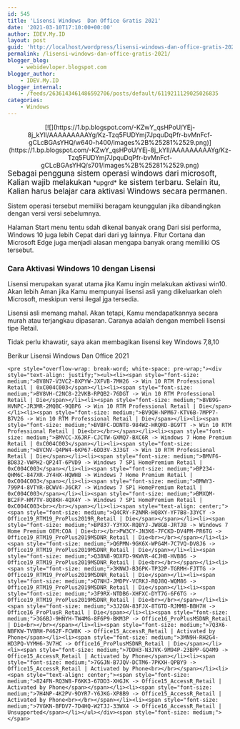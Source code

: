 ```yaml
---
id: 545
title: 'Lisensi Windows  Dan Office Gratis 2021'
date: '2021-03-10T17:10:00+00:00'
author: IDEV.My.ID
layout: post
guid: 'http://localhost/wordpress/lisensi-windows-dan-office-gratis-2021/'
permalink: /lisensi-windows-dan-office-gratis-2021/
blogger_blog:
    - webidevloper.blogspot.com
blogger_author:
    - IDEV.My.ID
blogger_internal:
    - /feeds/2636143461486592706/posts/default/6119211129025026835
categories:
    - Windows
---
```


<div style="clear: both; text-align: center;">[![](https://1.bp.blogspot.com/-KZwY_qsHPoU/YEj-8j_kYlI/AAAAAAAAAYg/Kz-Tzq5FUDYmj7JpquDqPfr-bvMnFcf-gCLcBGAsYHQ/w640-h400/images%2B%25281%2529.png)](https://1.bp.blogspot.com/-KZwY_qsHPoU/YEj-8j_kYlI/AAAAAAAAAYg/Kz-Tzq5FUDYmj7JpquDqPfr-bvMnFcf-gCLcBGAsYHQ/s701/images%2B%25281%2529.png)</div><span face="-apple-system, BlinkMacSystemFont, "Segoe UI", Roboto, Oxygen-Sans, Ubuntu, Cantarell, "Helvetica Neue", sans-serif" style="background-color: white; color: #121416; font-size: 17px;">Sebagai pengguna sistem operasi windows dari microsoft, Kalian wajib melakukan </span>*upgrd*<span face="-apple-system, BlinkMacSystemFont, "Segoe UI", Roboto, Oxygen-Sans, Ubuntu, Cantarell, "Helvetica Neue", sans-serif" style="background-color: white; color: #121416; font-size: 17px;"> ke sistem terbaru. Selain itu, Kalian harus belajar cara aktivasi Windows secara permanen.</span>

Sistem operasi tersebut memiliki beragam keunggulan jika dibandingkan dengan versi versi sebelumnya.

Halaman Start menu tentu sdah dikenal banyak orang Dari sisi performa, Windows 10 juga lebih Cepat dari dari yg lainnya. Fitur Cortana dan Microsoft Edge juga menjadi alasan mengapa banyak orang memiliki OS tersebut.

### <span style="box-sizing: border-box;">Cara Aktivasi Windows 10 dengan Lisensi</span>

Lisensi merupakan syarat utama jika Kamu ingin melakukan aktivasi win10. Akan lebih Aman jika Kamu mempunyai lisensi asli yang dikeluarkan oleh Microsoft, meskipun versi ilegal jga tersedia.

Lisensi asli memang mahal. Akan tetapi, Kamu mendapatkannya secara murah atau terjangkau dipasaran. Caranya adalah dengan membeli lisensi tipe Retail.

Tidak perlu khawatir, saya akan membagikan lisensi key Windows 7,8,10

Berikur Lisensi Windows Dan Office 2021

```
<pre style="overflow-wrap: break-word; white-space: pre-wrap;"><div style="text-align: justify;"><ul><li><span style="font-size: medium;">BV8N7-V3VC2-8XPYW-JXFVB-7MH26 -> Win 10 RTM Professional Retail | 0xC004C003</span></li><li><span style="font-size: medium;">BV8VH-C2NC8-22VKB-RPQB2-76DGT -> Win 10 RTM Professional Retail | Die</span></li><li><span style="font-size: medium;">BVB9G-HVNPC-JR3MR-2MQBC-9QBP6 -> Win 10 RTM Professional Retail | Die</span></li><li><span style="font-size: medium;">BV9QH-NPM67-KTV6B-7MPP7-B7V26 -> Win 10 RTM Professional Retail | Die</span></li><li><span style="font-size: medium;">BVBFC-DDNT8-984W2-HRQRD-BG9TT -> Win 10 RTM Professional Retail | Die<br></br></span></li><li><span style="font-size: medium;">BMVCC-X6JRF-CJCTW-GXMQ7-BXC6R -> Windows 7 Home Premium Retail | 0xC004C003</span></li><li><span style="font-size: medium;">BVCNV-Q4PW4-6KP67-6DD3V-3J3GT -> Win 10 RTM Professional Retail | Die</span></li><li><span style="font-size: medium;">BMVF6-BD832-VWPH2-QP24T-6PVD9 -> Windows 7 SP1 HomePremium Retail | 0xC004C003</span></li><li><span style="font-size: medium;">BP234-QHM6C-847XR-JY4HX-HQWHB -> Windows 7 Home Premium Retail | 0xC004C003</span></li><li><span style="font-size: medium;">BMWY3-799P4-8VTYR-BCWV4-J6CR7 -> Windows 7 SP1 HomePremium Retail | 0xC004C003</span></li><li><span style="font-size: medium;">BMXQM-BC2FP-HM7TV-8Q8KH-4QX4Y -> Windows 7 SP1 HomePremium Retail | 0xC004C003<br></br></span></li><li><span style="text-align: center;"><span style="font-size: medium;">Q4CRY-F2NMR-HQ8XY-YF7B8-33YCY -> Office19_RTM19_ProPlus2019R_Retail | Die</span></span></li><li><span style="font-size: medium;">BP837-Y3YXX-RQBYJ-JW8GB-JRTJB -> Windows 7 Home Premium OEM:COA | Die<br></br>PW3CY-JN3K6-7FCKD-DV4PM-PR6TG -> Office19_RTM19_ProPlus2019MSDNR_Retail | Die<br></br></span></li><li><span style="font-size: medium;">Q6PMN-9GK6X-WPG4M-7C7VQ-DV8J6 -> Office19_RTM19_ProPlus2019MSDNR_Retail | Die</span></li><li><span style="font-size: medium;">Q38N8-9DXFD-9KWVR-4CJHB-HVB86 -> Office19_RTM19_ProPlus2019MSDNR_Retail | Die<br></br></span></li><li><span style="font-size: medium;">3KNWJ-B36PK-TP32P-TGRMH-FJTTG -> Office19_RTM19_ProPlus2019MSDNR_Retail | Die</span></li><li><span style="font-size: medium;">Q7NHJ-JMDPY-VCRKJ-RQJ8Q-WQM86 -> Office19_RTM19_ProPlus2019MSDNR_Retail | Die</span></li><li><span style="font-size: medium;">3F9RX-NTDB6-XHFXC-DYT7G-6F6TG -> Office19_RTM19_ProPlus2019MSDNR_Retail | Die<br></br></span></li><li><span style="font-size: medium;">3J2GN-83FJX-8TGTD-RJMMB-BBH7H -> Office16_ProPlusR_Retail | Die</span></li><li><span style="font-size: medium;">3G6BJ-9HNYH-TW4MG-8F6P9-BKM3P -> Office16_ProPlusMSDNR_Retail | Die<br></br></span></li><li><span style="font-size: medium;">7Q3X6-NBFKW-TVBRH-P462F-FCW8K -> Office15_AccessR_Retail | Activated by Phone</span></li><li><span style="font-size: medium;">3MN9H-RH2G4-HD3PQ-VYMH6-3V7HC -> Office16_ProPlusMSDNR_Retail | Die</span></li><li><span style="font-size: medium;">7DDH3-N3JVK-9M94P-23BPP-GQ4M9 -> Office15_AccessR_Retail | Activated by Phone</span></li><li><span style="font-size: medium;">7GGJN-B7JQV-DCTM6-7PKXH-QPBY9 -> Office15_AccessR_Retail | Activated by Phone<br></br></span></li><li><span style="text-align: center;"><span style="font-size: medium;">824FN-RQ3W8-F6KK3-67DD3-XHGJK -> Office15_AccessR_Retail | Activated by Phone</span></span></li><li><span style="font-size: medium;">7H4NP-4K2PV-9DYR7-Y6JKG-XP8B9 -> Office15_AccessR_Retail | Activated by Phone<br></br></span></li><li><span style="font-size: medium;">7VGKN-BFDV7-7D4HQ-W2TJJ-33WX4 -> Office16_AccessR_Retail | Unsupported</span></li></ul></div><span style="font-size: medium;"></span>
```